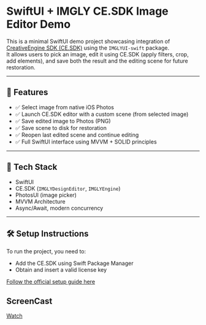 # SwiftUI + IMGLY CE.SDK Image Editor Demo

This is a minimal SwiftUI demo project showcasing integration of [CreativeEngine SDK (CE.SDK)](https://img.ly) using the `IMGLYUI-swift` package.  
It allows users to pick an image, edit it using CE.SDK (apply filters, crop, add elements), and save both the result and the editing scene for future restoration.

---

## 🚀 Features

- ✅ Select image from native iOS Photos
- ✅ Launch CE.SDK editor with a custom scene (from selected image)
- ✅ Save edited image to Photos (PNG)
- ✅ Save scene to disk for restoration
- ✅ Reopen last edited scene and continue editing
- ✅ Full SwiftUI interface using MVVM + SOLID principles

---

## 🧰 Tech Stack

- SwiftUI
- CE.SDK (`IMGLYDesignEditor`, `IMGLYEngine`)
- PhotosUI (image picker)
- MVVM Architecture
- Async/Await, modern concurrency

---

## 🛠️ Setup Instructions

To run the project, you need to:
-  Add the CE.SDK using Swift Package Manager
-  Obtain and insert a valid license key

[Follow the official setup guide here](https://img.ly/docs/cesdk/ios/get-started/ios/existing-project/swiftui-u8789a/)

## ScreenCast ##
[Watch](https://drive.google.com/drive/folders/11-Ah3NLME6jRp-AwQZb1VMbPMCFRfNzb?usp=sharing)
